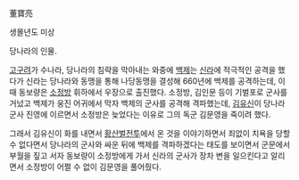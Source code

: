 董寶亮

생몰년도 미상

당나라의 인물.

[고구려](%EA%B3%A0%EA%B5%AC%EB%A0%A4.md)가 수나라, 당나라의 침략을 막아내는 와중에
[백제](%EB%B0%B1%EC%A0%9C.md)는 [신라](%EC%8B%A0%EB%9D%BC.md)에 적극적인 공격을 했다가
신라는 당나라와 동맹을 통해 나당동맹을 결성해 660년에 백제를 공격하는데, 이 때 동보량은
[소정방](%EC%86%8C%EC%A0%95%EB%B0%A9.md) 휘하에서 우장으로 출진했다. 소정방, 김인문 등이 기벌포로 군사를
거넜고 백제가 웅진 어귀에서 막자 백제의 군사를 공격해 격파했는데,
[김유신](%EA%B9%80%EC%9C%A0%EC%8B%A0.md)이 당나라 군사 진영에 이르면서 소정방은 늦었다는 이유로 그의 독군
김문영을 죽이려 했다.

그래서 김유신이 화를 내면서 [황산벌전투](%ED%99%A9%EC%82%B0%EB%B2%8C%20%EC%A0%84%ED%88%AC.md)에서 온 것을 이야기하면서 죄없이
치욕을 당할 수 없다면서 당나라의 군사와 싸운 뒤에 백제를 격파하겠다는 태도를 보이면서 군문에서 부월을 짚고 서자 동보량이 소정방에게 가서
신라의 군사가 장차 변을 일으킨다고 알리면서 소정방이 어쩔 수 없이 김문영을 풀어줬다.

